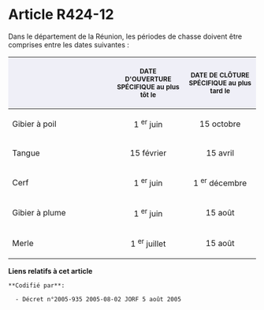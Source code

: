 # Article R424-12

Dans le département de la Réunion, les périodes de chasse doivent être comprises entre les dates suivantes :

<table>
    <thead>
      <tr>
        <th bgcolor="#efeff7" width="195" align="center">

<font size="2"> </font>
        </th>
        <th align="center" bgcolor="#efeff7" width="130">

<font size="2">DATE D'OUVERTURE SPÉCIFIQUE au plus tôt le</font>
        </th>
        <th bgcolor="#efeff7" width="130" align="center">

<font size="2">DATE DE CLÔTURE SPÉCIFIQUE au plus tard le</font>
        </th>
      </tr>
    </thead>
    <tbody>
      <tr>
        <td align="left">

Gibier à poil</td>
        <td align="center">

1
          <sup>er</sup> juin</td>
        <td align="center">

15 octobre</td>
      </tr>
      <tr>
        <td align="left">

Tangue</td>
        <td align="center">

15 février</td>
        <td align="center">

15 avril</td>
      </tr>
      <tr>
        <td align="left">

Cerf</td>
        <td align="center">

1
          <sup>er</sup> juin</td>
        <td align="center">

1
          <sup>er</sup> décembre</td>
      </tr>
      <tr>
        <td align="left">

Gibier à plume</td>
        <td align="center">

1
          <sup>er</sup> juin</td>
        <td align="center">

15 août</td>
      </tr>
      <tr>
        <td align="left">

Merle</td>
        <td align="center">

1
          <sup>er</sup> juillet</td>
        <td align="center">

15 août</td>
      </tr>
    </tbody>
  </table>

**Liens relatifs à cet article**

	**Codifié par**:

	  - Décret n°2005-935 2005-08-02 JORF 5 août 2005
